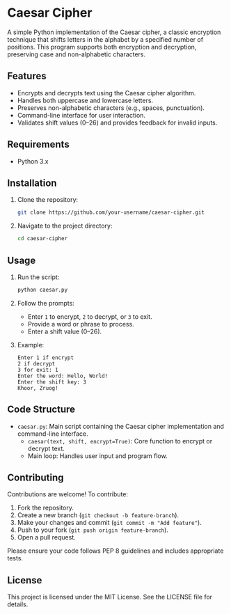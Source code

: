 # Caesar Cipher

A simple Python implementation of the Caesar cipher, a classic encryption technique that shifts letters in the alphabet by a specified number of positions. This program supports both encryption and decryption, preserving case and non-alphabetic characters.

## Features

- Encrypts and decrypts text using the Caesar cipher algorithm.
- Handles both uppercase and lowercase letters.
- Preserves non-alphabetic characters (e.g., spaces, punctuation).
- Command-line interface for user interaction.
- Validates shift values (0–26) and provides feedback for invalid inputs.

## Requirements

- Python 3.x

## Installation

1. Clone the repository:

   ```bash
   git clone https://github.com/your-username/caesar-cipher.git
   ```
2. Navigate to the project directory:

   ```bash
   cd caesar-cipher
   ```

## Usage

1. Run the script:

   ```bash
   python caesar.py
   ```
2. Follow the prompts:
   - Enter `1` to encrypt, `2` to decrypt, or `3` to exit.
   - Provide a word or phrase to process.
   - Enter a shift value (0–26).
3. Example:

   ```
   Enter 1 if encrypt
   2 if decrypt
   3 for exit: 1
   Enter the word: Hello, World!
   Enter the shift key: 3
   Khoor, Zruog!
   ```

## Code Structure

- `caesar.py`: Main script containing the Caesar cipher implementation and command-line interface.
  - `caesar(text, shift, encrypt=True)`: Core function to encrypt or decrypt text.
  - Main loop: Handles user input and program flow.

## Contributing

Contributions are welcome! To contribute:

1. Fork the repository.
2. Create a new branch (`git checkout -b feature-branch`).
3. Make your changes and commit (`git commit -m "Add feature"`).
4. Push to your fork (`git push origin feature-branch`).
5. Open a pull request.

Please ensure your code follows PEP 8 guidelines and includes appropriate tests.

## License

This project is licensed under the MIT License. See the LICENSE file for details.

